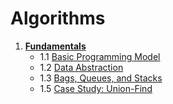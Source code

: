 # Algorithms

1. [**Fundamentals**](src/main/java/1%20Fundamentals)
   - 1.1 [Basic Programming Model](src/main/java/1%20Fundamentals/1.1%20Basic%20Programming%20Model)
   - 1.2 [Data Abstraction](src/main/java/1%20Fundamentals/1.2%20Data%20Abstraction%20)
   - 1.3 [Bags, Queues, and Stacks](src/main/java/1%20Fundamentals/1.3%20Bags,%20Queues,%20and%20Stacks)
   - 1.5 [Case Study: Union-Find](src/main/java/1%20Fundamentals/1.5%20Union-Find)
